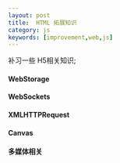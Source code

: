 ```yaml
---
layout: post
title:  HTML 拓展知识
category: js
keywords: [improvement,web,js]
---
```



补习一些 H5相关知识;

#### WebStorage 



#### WebSockets  


#### XMLHTTPRequest 



#### Canvas  


#### 多媒体相关 

